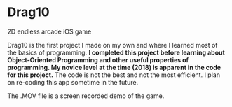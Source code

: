 # Drag10
2D endless arcade iOS game

Drag10 is the first project I made on my own and where I learned most of the basics of programming.
**I completed this project before learning about Object-Oriented Programming and other 
useful properties of programming. My novice level at the time (2018) is apparent in the code for this project.** 
The code is not the best and not the most efficient. I plan on re-coding this app sometime in the future. 

The .MOV file is a screen recorded demo of the game. 
